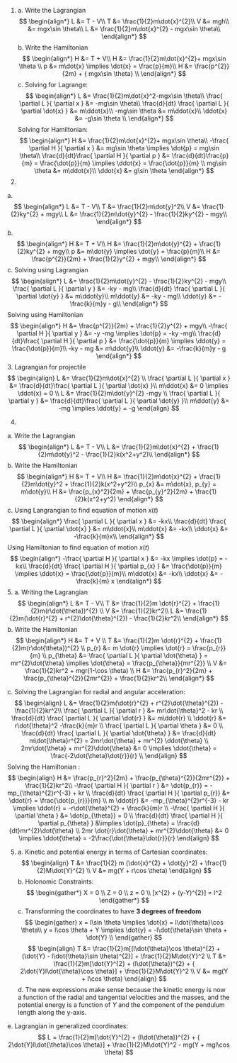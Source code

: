 1. a. Write the Lagrangian
$$
\begin{align*}
L &= T - V\\
T &= \frac{1}{2}m\dot{x}^{2}\\
V &= mgh\\
&= mgx\sin \theta\\
L &= \frac{1}{2}m\dot{x}^{2} - mgx\sin \theta\\
\end{align*}
$$
b. Write the Hamiltonian
$$
\begin{align*}
H &= T + V\\
H &= \frac{1}{2}m\dot{x}^{2}+ mgx\sin \theta \\
p &= m\dot{x} \implies \dot{x} = \frac{p}{m}\\
H &= \frac{p^{2}}{2m} + { mgx\sin \theta} \\
\end{align*}
$$
c. Solving for Lagrange:
$$
\begin{align*}
L &= \frac{1}{2}m\dot{x}^2-mgx\sin \theta\\
\frac{ \partial L }{ \partial x } &= -mg\sin \theta\\
\frac{d}{dt} \frac{ \partial L }{ \partial \dot{x} } &= m\ddot{x}\\
-mg\sin \theta &= m\ddot{x}\\
\ddot{x} &= -g\sin \theta \\
\end{align*}
$$
Solving for Hamiltonian:
$$
\begin{align*}
H &= \frac{1}{2}m\dot{x}^{2}+ mgx\sin \theta\\
-\frac{ \partial H }{ \partial x }  &= mg\sin \theta \implies \dot{p} = mg\sin \theta\\
\frac{d}{dt}\frac{ \partial H }{ \partial p } &= \frac{d}{dt}\frac{p}{m} = \frac{\dot{p}}{m} \implies \ddot{x} = \frac{\dot{p}}{m} \\
mg\sin \theta &= m\ddot{x}\\
\ddot{x} &= g\sin \theta 
\end{align*}
$$
2. 
a. 
$$
\begin{align*}
L &= T - V\\
T &= \frac{1}{2}m\dot{y}^2\\
V &= \frac{1}{2}ky^{2} + mgy\\
L &= \frac{1}{2}m\dot{y}^{2} - \frac{1}{2}ky^{2} - mgy\\
\end{align*}
$$
b. 
$$
\begin{align*}
H &= T + V\\
H &= \frac{1}{2}m\dot{y}^{2} + \frac{1}{2}ky^{2} + mgy\\
p &= m\dot{y} \implies \dot{y} = \frac{p}{m}\\
H &= \frac{p^{2}}{2m} + \frac{1}{2}y^{2} + mgy\\
\end{align*}
$$
c.  Solving using Lagrangian
$$
\begin{align*}
L &= \frac{1}{2}m\dot{y}^{2} - \frac{1}{2}ky^{2} - mgy\\
\frac{ \partial L }{ \partial y } &= -ky - mg\\
\frac{d}{dt} \frac{ \partial L }{ \partial \dot{y} } &= m\ddot{y}\\
m\ddot{y} &= -ky - mg\\
\ddot{y} &= -\frac{k}{m}y - g\\
\end{align*}
$$
Solving using Hamiltonian
$$
\begin{align*}
H &= \frac{p^{2}}{2m} + \frac{1}{2}y^{2} + mgy\\
-\frac{ \partial H }{ \partial y } &= -y -mg \implies \dot{p} = -ky -mg\\
\frac{d}{dt}\frac{ \partial H }{ \partial p } &= \frac{\dot{p}}{m} \implies \ddot{y} = \frac{\dot{p}}{m}\\
-ky - mg &= m\ddot{y}\\
\ddot{y} &= -\frac{k}{m}y - g
\end{align*}
$$
3. Lagrangian for projectile
$$
\begin{align}
L &= \frac{1}{2}m\dot{x}^{2} \\
\frac{ \partial L }{ \partial x } &= \frac{d}{dt}\frac{ \partial L }{ \partial \dot{x} }\\
m\ddot{x} &= 0 \implies \ddot{x} = 0 \\
L &= \frac{1}{2}m\dot{y}^{2} -mgy \\
\frac{ \partial L }{ \partial y } &= \frac{d}{dt}\frac{ \partial L }{ \partial \dot{y} }\\
m\ddot{y} &= -mg \implies \ddot{y} = -g
\end{align}
$$

4. 
a. Write the Lagrangian
$$
\begin{align*}
L &= T - V\\
L &= \frac{1}{2}m\dot{x}^{2} + \frac{1}{2}m\dot{y}^2 - \frac{1}{2}k(x^2+y^2)\\
\end{align*}
$$
b. Write the Hamiltonian
$$
\begin{align*}
H &= T + V\\
H &= \frac{1}{2}m\dot{x}^{2} + \frac{1}{2}m\dot{y}^2 + \frac{1}{2}k(x^2+y^2)\\
p_{x} &= m\dot{x}, p_{y} = m\dot{y}\\
H &= \frac{p_{x}^2}{2m} + \frac{p_{y}^2}{2m} + \frac{1}{2}k(x^2+y^2)
\end{align*}
$$
c. 
Using Langrangian to find equation of motion $x(t)$
$$
\begin{align*}
\frac{ \partial L }{ \partial x } &= -kx\\
\frac{d}{dt} \frac{ \partial L }{ \partial \dot{x} } &= m\ddot{x}\\
m\ddot{x} &= -kx\\
\ddot{x} &= -\frac{k}{m}x\\ 
\end{align*}
$$
Using Hamiltonian to find equation of motion $x(t)$
$$
\begin{align*}
-\frac{ \partial H }{ \partial x } &= -kx \implies \dot{p} = -kx\\ 
\frac{d}{dt} \frac{ \partial H }{ \partial p_{x} } &= \frac{\dot{p}}{m} \implies \ddot{x} = \frac{\dot{p}}{m}\\
m\ddot{x} &= -kx\\
\ddot{x} &= -\frac{k}{m} x
\end{align*}
$$
5. 
a. Writing the Lagrangian
$$
\begin{align*}
L &= T - V\\
T &= \frac{1}{2}m \dot{r}^{2} + \frac{1}{2}m(r\dot{\theta})^{2} \\
V &= \frac{1}{2}kr^2\\
L &= \frac{1}{2}m(\dot{r}^{2} + r^{2}\dot{\theta}^{2}) - \frac{1}{2}kr^2\\
\end{align*}
$$
b. Write the Hamiltonian
$$
\begin{align*}
H &= T + V \\
T &= \frac{1}{2}m \dot{r}^{2} + \frac{1}{2}m(r\dot{\theta})^{2} \\
p_{r} &= m \dot{r} \implies \dot{r} = \frac{p_{r}}{m} \\
p_{\theta} &= \frac{ \partial L }{ \partial \dot{\theta} } = mr^{2}\dot{\theta} \implies \dot{\theta} = \frac{p_{\theta}}{mr^{2}} \\
V &= \frac{1}{2}kr^2 + mgr(1-\cos \theta) \\
H &= \frac{p_{r}^2}{2m} + \frac{p_{\theta}^{2}}{2mr^{2}} + \frac{1}{2}kr^2\\
\end{align*}
$$

c. Solving the Lagrangian for radial and angular acceleration:
$$
\begin{align}
L &= \frac{1}{2}m(\dot{r}^{2} + r^{2}\dot{\theta}^{2}) - \frac{1}{2}kr^2\\
\frac{ \partial L }{ \partial r } &= mr\dot{\theta}^2 - kr \\
\frac{d}{dt} \frac{ \partial L }{ \partial \dot{r} } &= m\ddot{r}  \\
\ddot{r} &= r\dot{\theta}^2 -\frac{k}{m}r \\
\frac{ \partial L }{ \partial \theta } &= 0 \\
\frac{d}{dt} \frac{ \partial L }{ \partial \dot{\theta} } &= \frac{d}{dt} m\dot{\theta}r^{2} = 2mr\dot{\theta} + mr^{2} \ddot{\theta} \\
2mr\dot{\theta} + mr^{2}\ddot{\theta} &= 0 \implies \ddot{\theta} = \frac{-2\dot{\theta}\dot{r}}{r} \\
\end{align}
$$
Solving the Hamiltonian :
$$
\begin{align}
H &= \frac{p_{r}^2}{2m} + \frac{p_{\theta}^{2}}{2mr^{2}} + \frac{1}{2}kr^2\\
-\frac{ \partial H }{ \partial r } &= \dot{p_{r}} = -mp_{\theta}^{2}r^{-3} + kr \\ 
\frac{d}{dt} \frac{ \partial H }{ \partial p_{r}} &= \ddot{r} = \frac{\dot{p_{r}}}{m} \\
m \ddot{r} &= -mp_{\theta}^{2}r^{-3} - kr \implies \ddot{r} = -r\dot{\theta}^{2} + \frac{k}{m}r \\
-\frac{ \partial H }{ \partial \theta } &= \dot{p_{\theta}}  = 0 \\
\frac{d}{dt} \frac{ \partial H }{ \partial p_{\theta} } &\implies \dot{p}_{\theta} = \frac{d}{dt}mr^{2}\dot{\theta} \\
2mr \dot{r}\dot{\theta} + mr^{2}\ddot{\theta} &= 0 \implies \ddot{\theta} = -2\frac{\dot{\theta}\dot{r}}{r}
\end{align}
$$

5. a. Kinetic and potential energy in terms of Cartesian coordinates:
$$
\begin{align}
T &= \frac{1}{2} m (\dot{x}^{2} + \dot{y}^2) + \frac{1}{2}M\dot{Y}^{2} \\
V &= mg(Y + r\cos \theta)
\end{align}
$$
b. Holonomic Constraints: 
$$
\begin{gather*}
X = 0 \\
Z = 0 \\
z = 0 \\
[x^{2} + (y-Y)^{2}] = l^2
\end{gather*}
$$
c. Transforming the coordinates to have **3 degrees of freedom**
$$
\begin{gather}
x = l\sin \theta \implies \dot{x} = l\dot{\theta}\cos \theta\\
y = l\cos \theta + Y \implies \dot{y} = -l\dot{\theta}\sin \theta + \dot{Y} \\
\end{gather}
$$
$$
\begin{align}
T &= \frac{1}{2}m[(l\dot{\theta}\cos \theta)^{2} + (\dot{Y} - l\dot{\theta}\sin \theta)^{2}] + \frac{1}{2}M\dot{Y}^2 \\
T &= \frac{1}{2}m[\dot{Y}^{2} + (l\dot{\theta})^{2} + { 2\dot{Y}l\dot{\theta}\cos \theta}] + \frac{1}{2}M\dot{Y}^2 \\
V &= mg(Y + l\cos \theta)
\end{align}
$$
d. The new expressions make sense because the kinetic energy is now a function of the radial and tangential velocities and the masses, and the potential energy is a function of $Y$ and the component of the pendulum length along the y-axis.

e. Lagrangian in generalized coordinates:
$$
L = \frac{1}{2}m[\dot{Y}^{2} + (l\dot{\theta})^{2} + { 2\dot{Y}l\dot{\theta}\cos \theta}] + \frac{1}{2}M\dot{Y}^2 - mg(Y + mgl\cos \theta)
$$
